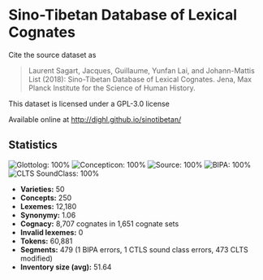# Sino-Tibetan Database of Lexical Cognates

Cite the source dataset as

> Laurent Sagart, Jacques, Guillaume, Yunfan Lai, and Johann-Mattis List (2018): Sino-Tibetan Database of Lexical Cognates. Jena, Max Planck Institute for the Science of Human History.

This dataset is licensed under a GPL-3.0 license

Available online at http://dighl.github.io/sinotibetan/

## Statistics



![Glottolog: 100%](https://img.shields.io/badge/Glottolog-100%25-brightgreen.svg "Glottolog: 100%")
![Concepticon: 100%](https://img.shields.io/badge/Concepticon-100%25-brightgreen.svg "Concepticon: 100%")
![Source: 100%](https://img.shields.io/badge/Source-100%25-brightgreen.svg "Source: 100%")
![BIPA: 100%](https://img.shields.io/badge/BIPA-100%25-brightgreen.svg "BIPA: 100%")
![CLTS SoundClass: 100%](https://img.shields.io/badge/CLTS%20SoundClass-100%25-brightgreen.svg "CLTS SoundClass: 100%")

- **Varieties:** 50
- **Concepts:** 250
- **Lexemes:** 12,180
- **Synonymy:** 1.06
- **Cognacy:** 8,707 cognates in 1,651 cognate sets
- **Invalid lexemes:** 0
- **Tokens:** 60,881
- **Segments:** 479 (1 BIPA errors, 1 CTLS sound class errors, 473 CLTS modified)
- **Inventory size (avg):** 51.64